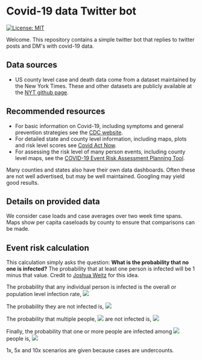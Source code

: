 # Covid-19 data Twitter bot

[![License: MIT](https://img.shields.io/badge/License-MIT-yellow.svg)](https://opensource.org/licenses/MIT) 

Welcome. This repository contains a simple twitter bot that replies to twitter posts and DM's with covid-19 data.

## Data sources

* US county level case and death data come from a dataset maintained by the New York Times. These and other datasets are publicly available at the [NYT github page](https://github.com/nytimes/covid-19-data).

## Recommended resources

* For basic information on Covid-19, including symptoms and general prevention strategies see the [CDC website](https://www.cdc.gov/coronavirus/2019-ncov/index.html).
* For detailed state and county level information, including maps, plots and risk level scores see [Covid Act Now](https://covidactnow.org/).
* For assessing the risk level of many person events, including county level maps, see the [COVID-19 Event Risk Assessment Planning Tool](https://covid19risk.biosci.gatech.edu/).

Many counties and states also have their own data dashboards. Often these are not well advertised, but may be well maintained. Googling may yield good results. 

## Details on provided data

We consider case loads and case averages over two week time spans. Maps show per capita caseloads by county to ensure that comparisons can be made.

## Event risk calculation

This calculation simply asks the question: **What is the probability that no one is infected?** The probability that at least one person is infected will be 1 minus that value. Credit to [Joshua Weitz](https://twitter.com/joshuasweitz) for this idea.

The probability that any individual person is infected is the overall or population level infection rate, <img src="https://render.githubusercontent.com/render/math?math=p_i">

The probability they are not infected is, <img src="https://render.githubusercontent.com/render/math?math=1 - p_i">

The probability that multiple people, <img src="https://render.githubusercontent.com/render/math?math=n"> are not infected is, <img src="https://render.githubusercontent.com/render/math?math=(1 - p_i)^n">

Finally, the probability that one or more people are infected among <img src="https://render.githubusercontent.com/render/math?math=n"> people is, <img src="https://render.githubusercontent.com/render/math?math=1 - (1 - p_i)^n">

1x, 5x and 10x scenarios are given because cases are undercounts. 
